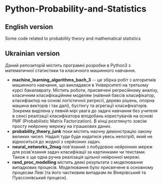 # Python-Probability-and-Statistics

## English version

Some code related to probability theory and mathematical statistics

## Ukrainian version

Даний репозиторій містить програмні розробки в Python3 з математичної статистики та класичного машинного навчання.

- **machine_learning_algorithms_bach_3** -- це збірка робіт з алгоритмів машинного навчання, що викладався в Університеті на третьому курсі бакалаврату. Містить роботи, присвячені регресійному аналізу, класичним класифікаційним моделям (наївний баєсів класифікатор, класифіактор на основі логістичної регресії, дерево рішень, опорна машина векторів і так далі), бустінгу та агрегації класифікаторів. Зокрема виділена у певній мірі увага до задачі навчання без учителя в сенсі реалізації класифікатора вподобань користувачів на основі PMF (Probabilistic Matrix Factorization). В кінці розглянуто зовсім просту нейронну мережу на іграшкових даних. 
- **probability_theory_junk** поки містить наочну демонстрацію закону великих чисел. Надалі туди буде кидатися увесь непотріб, який не відноситься до жодної з серйозних задач.
- **neural_networks_2mag** пов'язаний з побудовою нейронних мереж для розв'язання задач класифікації за картинками чи текстами. Також є ще одна ручна реалізація щільної нейронної мережі.
- **rand_proc_modelling** містить деякі результати з моделювання випадкових процесів. Моделювання було присвячене в основному процесам Леві (та його частковим випадкам як Вінерівський та Пуассонівський процеси).
